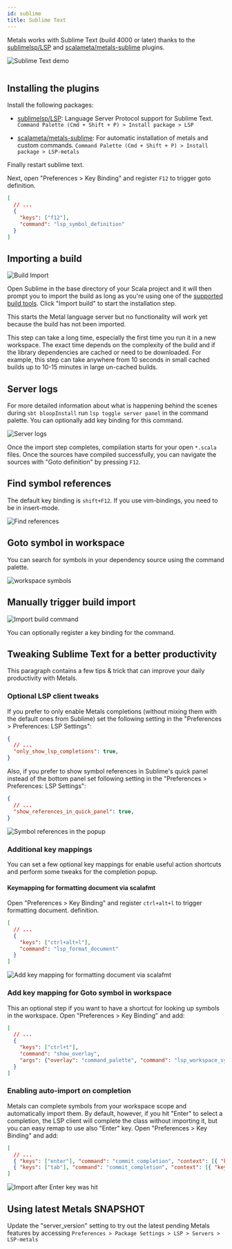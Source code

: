 ```yaml
---
id: sublime
title: Sublime Text
---
```


Metals works with Sublime Text (build 4000 or later) thanks to the
[sublimelsp/LSP](https://github.com/sublimelsp/LSP) and [scalameta/metals-sublime](https://github.com/scalameta/metals-sublime) plugins.

![Sublime Text demo](https://github.com/scalameta/gh-pages-images/blob/master/metals/sublime/vJKP0T3.gif?raw=true)

```scala mdoc:requirements

```

## Installing the plugins

Install the following packages:

- [sublimelsp/LSP](https://github.com/sublimelsp/LSP): Language Server Protocol support for Sublime Text.  
`Command Palette (Cmd + Shift + P) > Install package > LSP`

- [scalameta/metals-sublime](https://github.com/scalameta/metals-sublime): For automatic installation of metals and custom commands. 
`Command Palette (Cmd + Shift + P) > Install package > LSP-metals`

Finally restart sublime text.

Next, open "Preferences > Key Binding" and register `F12` to trigger goto
definition.

```json
[
  // ...
  {
    "keys": ["f12"],
    "command": "lsp_symbol_definition"
  }
]
```


## Importing a build

![Build Import](https://github.com/scalameta/gh-pages-images/blob/master/metals/sublime/eUk30Zy.png?raw=true)

Open Sublime in the base directory of your Scala project and it will then prompt you to import the build as long as you're using one of the [supported build tools](https://scalameta.org/metals/docs/build-tools/overview.html). Click "Import build" to start the installation step.

This starts the Metal language server but no functionality will work yet because the
build has not been imported. 

This step can take a long time, especially the first time you run it in a new
workspace. The exact time depends on the complexity of the build and if the library dependencies are cached or need to be downloaded. For example, this step can take anywhere from 10 seconds in small cached builds up to 10-15 minutes in large un-cached builds.

## Server logs

For more detailed information about what is happening behind the scenes during
`sbt bloopInstall` run `lsp toggle server panel` in the command palette. You can optionally add key binding for this command.

![Server logs](https://github.com/scalameta/gh-pages-images/blob/master/metals/sublime/PilER2E.png?raw=true)

Once the import step completes, compilation starts for your open `*.scala`
files. Once the sources have compiled successfully, you can navigate the
sources with "Goto definition" by pressing `F12`.

## Find symbol references

The default key binding is `shift+F12`. If you use vim-bindings, you need to be
in insert-mode.

![Find references](https://github.com/scalameta/gh-pages-images/blob/master/metals/sublime/BJDkczD.gif?raw=true)

## Goto symbol in workspace

You can search for symbols in your dependency source using the command palette.

![workspace symbols](https://github.com/scalameta/gh-pages-images/blob/master/metals/sublime/8X0XNi2.gif?raw=true)

## Manually trigger build import

![Import build command](https://github.com/scalameta/gh-pages-images/blob/master/metals/sublime/LViPc95.png?raw=true)

You can optionally register a key binding for the command.

## Tweaking Sublime Text for a better productivity

This paragraph contains a few tips & trick that can improve your daily productivity with Metals.

### Optional LSP client tweaks

If you prefer to only enable Metals completions
(without mixing them with the default ones from Sublime) set the following setting
in the "Preferences > Preferences: LSP Settings":

```json
{
  // ...
  "only_show_lsp_completions": true,
}
```

Also, if you prefer to show symbol references in Sublime's quick panel instead of the bottom panel
set following setting in the "Preferences > Preferences: LSP Settings":

```json
{
  // ...
  "show_references_in_quick_panel": true,
}
```

![Symbol references in the popup](https://github.com/scalameta/gh-pages-images/blob/master/metals/sublime/7tSiEfX.gif?raw=true
)

### Additional key mappings 

You can set a few optional key mappings for enable useful action shortcuts and perform some tweaks for the completion popup.

#### Keymapping for formatting document via scalafmt

Open "Preferences > Key Binding" and register `ctrl+alt+l` to trigger formatting document.
definition.

```json
[
  // ...
  {
    "keys": ["ctrl+alt+l"],
    "command": "lsp_format_document"
  }
]
```
![Add key mapping for formatting document via scalafmt](https://github.com/scalameta/gh-pages-images/blob/master/metals/sublime/wVjC1Ij.gif?raw=true)


### Add key mapping for Goto symbol in workspace

This an optional step if you want to have a shortcut for looking up symbols in the workspace.
Open "Preferences > Key Binding" and add:

```json
[
  // ...
  { 
    "keys": ["ctrl+t"], 
    "command": "show_overlay",
    "args": {"overlay": "command_palette", "command": "lsp_workspace_symbols" }
  }
]
```

### Enabling auto-import on completion

Metals can complete symbols from your workspace scope and automatically import them.
By default, however, if you hit "Enter" to select a completion, the LSP client will
complete the class without importing it, but you can easy remap to use also "Enter" key.
Open "Preferences > Key Binding" and add:

```json
[ 
  // ...
  { "keys": ["enter"], "command": "commit_completion", "context": [{ "key": "auto_complete_visible" } ] },
  { "keys": ["tab"], "command": "commit_completion", "context": [{ "key": "auto_complete_visible" } ] }
]
```


![Import after Enter key was hit](https://github.com/scalameta/gh-pages-images/blob/master/metals/sublime/RDYx9mB.gif?raw=true)

## Using latest Metals SNAPSHOT

Update the "server_version" setting to try out the latest pending Metals
features by accessing `Preferences > Package Settings > LSP > Servers > LSP-metals`

```scala mdoc:releases

```

```scala mdoc:generic

```

```scala mdoc:worksheet
```

```scala mdoc:scalafix

```